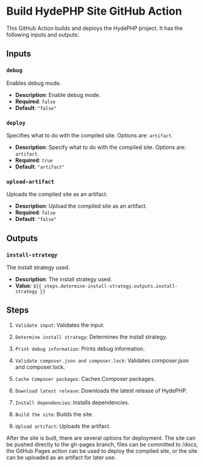 # Build HydePHP Site GitHub Action

This GitHub Action builds and deploys the HydePHP project. It has the following inputs and outputs:

## Inputs

### `debug`

Enables debug mode.

*   **Description**: Enable debug mode.
*   **Required**: `false`
*   **Default**: `"false"`

### `deploy`

Specifies what to do with the compiled site. Options are: `artifact`.

*   **Description**: Specify what to do with the compiled site. Options are: `artifact`.
*   **Required**: `true`
*   **Default**: `"artifact"`

### `upload-artifact`

Uploads the compiled site as an artifact.

*   **Description**: Upload the compiled site as an artifact.
*   **Required**: `false`
*   **Default**: `"false"`

## Outputs

### `install-strategy`

The install strategy used.

*   **Description**: The install strategy used.
*   **Value**: `${{ steps.determine-install-strategy.outputs.install-strategy }}`

## Steps

1.  `Validate input`: Validates the input.
    
2.  `Determine install strategy`: Determines the install strategy.
    
3.  `Print debug information`: Prints debug information.
    
4.  `Validate composer.json and composer.lock`: Validates composer.json and composer.lock.
    
5.  `Cache Composer packages`: Caches Composer packages.
    
6.  `Download latest release`: Downloads the latest release of HydePHP.
    
7.  `Install dependencies`: Installs dependencies.
    
8.  `Build the site`: Builds the site.
    
9.  `Upload artifact`: Uploads the artifact.
    

After the site is built, there are several options for deployment. The site can be pushed directly to the gh-pages branch, files can be committed to /docs, the GitHub Pages action can be used to deploy the compiled site, or the site can be uploaded as an artifact for later use.
